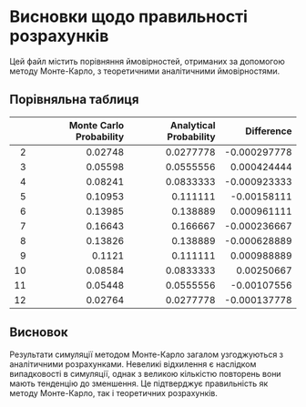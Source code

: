 # Висновки щодо правильності розрахунків
Цей файл містить порівняння ймовірностей, отриманих за допомогою методу Монте-Карло, з теоретичними аналітичними ймовірностями.

## Порівняльна таблиця
|    |   Monte Carlo Probability |   Analytical Probability |   Difference |
|---:|--------------------------:|-------------------------:|-------------:|
|  2 |                   0.02748 |                0.0277778 | -0.000297778 |
|  3 |                   0.05598 |                0.0555556 |  0.000424444 |
|  4 |                   0.08241 |                0.0833333 | -0.000923333 |
|  5 |                   0.10953 |                0.111111  | -0.00158111  |
|  6 |                   0.13985 |                0.138889  |  0.000961111 |
|  7 |                   0.16643 |                0.166667  | -0.000236667 |
|  8 |                   0.13826 |                0.138889  | -0.000628889 |
|  9 |                   0.1121  |                0.111111  |  0.000988889 |
| 10 |                   0.08584 |                0.0833333 |  0.00250667  |
| 11 |                   0.05448 |                0.0555556 | -0.00107556  |
| 12 |                   0.02764 |                0.0277778 | -0.000137778 |

## Висновок
Результати симуляції методом Монте-Карло загалом узгоджуються з аналітичними розрахунками. Невеликі відхилення є наслідком випадковості в симуляції, однак з великою кількістю повторень вони мають тенденцію до зменшення. Це підтверджує правильність як методу Монте-Карло, так і теоретичних розрахунків.